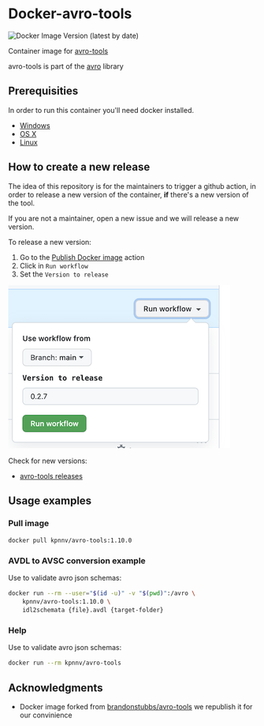 # Docker-avro-tools

![Docker Image Version (latest by date)](https://img.shields.io/docker/v/kpnnv/avro-tools?label=latest%20version)

Container image for [avro-tools](https://dlcdn.apache.org/avro/avro-1.11.0/java/https://github.com/apache/avro)

avro-tools is part of the [avro](https://dlcdn.apache.org/avro/avro-1.11.0/java/) library

## Prerequisities

In order to run this container you'll need docker installed.

* [Windows](https://docs.docker.com/windows/started)
* [OS X](https://docs.docker.com/mac/started/)
* [Linux](https://docs.docker.com/linux/started/)

## How to create a new release

The idea of this repository is for the maintainers to trigger a github action,
in order to release a new version of the container, **if** there's a new version of the tool.

If you are not a maintainer, open a new issue and we will release a new version.

To release a new version:

1. Go to the [Publish Docker image](https://github.com/kpn/docker-avro-tools/actions/workflows/publish-container.yml) action
1. Click in `Run workflow`
1. Set the `Version to release`

![Input action example](/docs/img/version-to-release.png)

Check for new versions:

- [avro-tools releases](https://avro.apache.org/docs/current/gettingstartedjava.html)

## Usage examples

### Pull image

```sh
docker pull kpnnv/avro-tools:1.10.0
```

### AVDL to AVSC conversion example

Use to validate avro json schemas:

```sh
docker run --rm --user="$(id -u)" -v "$(pwd)":/avro \
    kpnnv/avro-tools:1.10.0 \
    idl2schemata {file}.avdl {target-folder}
```

### Help

Use to validate avro json schemas:

```sh
docker run --rm kpnnv/avro-tools
```

## Acknowledgments

* Docker image forked from [brandonstubbs/avro-tools](https://github.com/brandonstubbs/docker-avro-tools)
we republish it for our convinience